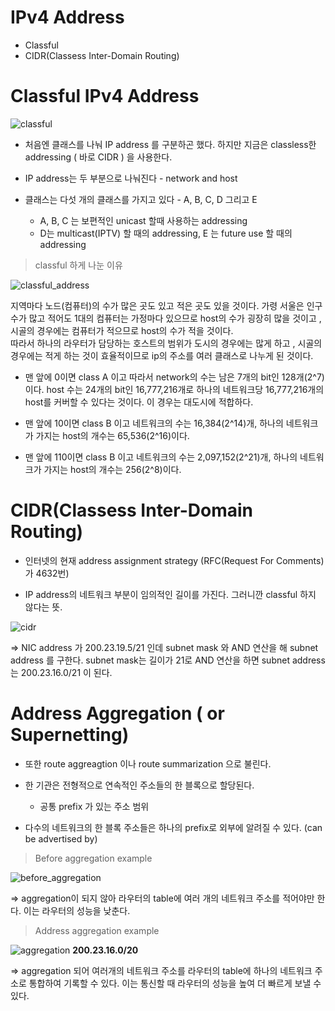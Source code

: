 # IPv4 Address 

* Classful 
* CIDR(Classess Inter-Domain Routing)

# Classful IPv4 Address 

![classful](https://user-images.githubusercontent.com/38216027/71251485-d88cda00-2365-11ea-99fd-ff475643a499.png)

* 처음엔 클래스를 나눠 IP address 를 구분하곤 했다. 하지만 지금은 classless한 addressing ( 바로 CIDR ) 을 사용한다.  
* IP address는 두 부분으로 나눠진다 - network and host

* 클래스는 다섯 개의 클래스를 가지고 있다 - A, B, C, D 그리고 E
  * A, B, C 는 보편적인 unicast 할때 사용하는 addressing
  * D는 multicast(IPTV) 할 때의 addressing, E 는 future use 할 때의 addressing 

> classful 하게 나눈 이유 

![classful_address](https://user-images.githubusercontent.com/38216027/71251966-0a527080-2367-11ea-8ce0-04be31aeee8b.png)

지역마다 노드(컴퓨터)의 수가 많은 곳도 있고 적은 곳도 있을 것이다. 가령 서울은 인구 수가 많고 적어도 1대의 컴퓨터는 가정마다 있으므로 host의 수가 굉장히 많을 것이고 , 시골의 경우에는 컴퓨터가 적으므로 host의 수가 적을 것이다.
<br>따라서 하나의 라우터가 담당하는 호스트의 범위가 도시의 경우에는 많게 하고 , 시골의 경우에는 적게 하는 것이 효율적이므로 ip의 주소를 여러 클래스로 나누게 된 것이다. 

* 맨 앞에 0이면 class A 이고 따라서 network의 수는 남은 7개의 bit인 128개(2^7)이다. host 수는 24개의 bit인 16,777,216개로 하나의 네트워크당 16,777,216개의 host를 커버할 수 있다는 것이다. 이 경우는 대도시에 적합하다.

* 맨 앞에 10이면 class B 이고 네트워크의 수는 16,384(2^14)개, 하나의 네트워크가 가지는 host의 개수는 65,536(2^16)이다.

* 맨 앞에 110이면 class B 이고 네트워크의 수는 2,097,152(2^21)개, 하나의 네트워크가 가지는 host의 개수는 256(2^8)이다. 

# CIDR(Classess Inter-Domain Routing)

* 인터넷의 현재 address assignment strategy (RFC(Request For Comments)가 4632번)

* IP address의 네트워크 부분이 임의적인 길이를 가진다. 그러니깐 classful 하지 않다는 뜻.

![cidr](https://user-images.githubusercontent.com/38216027/71252707-12abab00-2369-11ea-90fd-6795af41cba8.png)

=> NIC address 가 200.23.19.5/21 인데 subnet mask 와 AND 연산을 해 subnet address 를 구한다. subnet mask는 길이가 21로 AND 연산을 하면 
subnet address 는 200.23.16.0/21 이 된다. 

# Address Aggregation ( or Supernetting) 

* 또한 route aggreagtion 이나 route summarization 으로 불린다. 

* 한 기관은 전형적으로 연속적인 주소들의 한 블록으로 할당된다.
  * 공통 prefix 가 있는 주소 범위   

* 다수의 네트워크의 한 블록 주소들은 하나의 prefix로 외부에 알려질 수 있다. (can be advertised by) 


> Before aggregation example 

![before_aggregation](https://user-images.githubusercontent.com/38216027/71256074-1e9c6a80-2373-11ea-865d-f124953b9a55.png)

=> aggregation이 되지 않아 라우터의 table에 여러 개의 네트워크 주소를 적어야만 한다. 이는 라우터의 성능을 낮춘다.     
> Address aggregation example 

![aggregation](https://user-images.githubusercontent.com/38216027/71256102-307e0d80-2373-11ea-9653-4e9d4ad9c192.png)
**200.23.16.0/20**

=> aggregation 되어 여러개의 네트워크 주소를 라우터의 table에 하나의 네트워크 주소로 통합하여 기록할 수 있다. 이는 통신할 때 라우터의 성능을 높여 더 빠르게 보낼 수 있다. 


